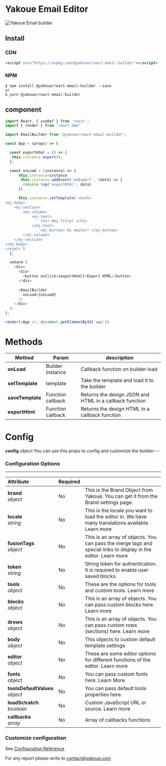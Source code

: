 # Yakoue Email Editor



![Yakoue Email builder](https://my-ykmail-bucket.s3.eu-west-3.amazonaws.com/icons/yakoue-reactjs2.png)

## Install

### CDN

```html
<script src="https://unpkg.com/@yakoue/react-email-builder"></script>
```

### NPM

```
$ npm install @yakoue/react-email-builder --save
or
$ yarn @yakoue/react-email-builder

```

## component

```js
import React, { useRef } from 'react';
import { render } from 'react-dom'

import EmailBuilder from '@yakoue/react-email-builder';

const App = (props) => {

  const exportHtml = () => {
   this.instance.export();
  };

  const onLoad = (instance) => {
      this.instance=instance
       this.instance.addEvent('onExport', (data) => {
        console.log('exportHtml', data)
      })

      this.instance.setTemplate(`<mjml> 
<mj-body> 
    <mj-section> 
        <mj-column> 
            <mj-text>
                <h1> Hey Title! </h1> 
            </mj-text>
                <mj-button> Hi nestor! </mj-button>
        </mj-column>
    </mj-section>  
</mj-body> 
</mjml>`)
  };

  return (
    <div>
      <div>
        <button onClick={exportHtml}>Export HTML</button>
      </div>
      
      <EmailBuilder
        onLoad={onLoad}
      />
    </div>
  );
};

render(<App />, document.getElementById('app'))
```
# Methods

| Method  | Param  | description |
| -------------------------|------------------------|----------------------------|
| **onLoad**   | Builder Instance | Callback function on builder load |
| **setTemplate** | template | Take the template and load it to the builder |
| **saveTemplate** | Function callback | Returns the design JSON  and HTML in a callback function|
| **exportHtml**   | Function callback  | Returns the design HTML in a callback function |

# Config

**config** _object_ You can use this props to config and customize the builder---

### Configuration Options
---
| Attribute                           | Required |                                                                                                                 |
| :---------------------------------- | -------- | --------------------------------------------------------------------------------------------------------------- |
| **brand**<br/>_object_              | No       | This is the Brand Object from Yakoue. You can get it from the Brand settings page.                              |
| **locale**<br/>_string_             | No       | This is the locale you want to load the editor in. We have many translations available. Learn more              |
| **fusionTags**<br/> _object_        | No       | This is an array of objects. You can pass the merge tags and special links to display in the editor. Learn more |
| **token**<br/>_string_              | No       | String token for authentication. It is required to enable user saved blocks.                                    |
| **tools**<br/>_object_              | No       | These are the options for tools and custom tools. Learn more                                                    |
| **blocks**<br/>_object_             | No       | This is an array of objects. You can pass custom blocks here. Learn more                                        |
| **drows**<br/>_object_              | No       | This is an array of objects. You can pass custom rows (sections) here. Learn more                               |
| **body**<br/>_object_               | No       | This objects to custom default template settings                                                                |
| **editor** <br/>_object_            | No       | These are some editor options for different functions of the editor. Learn more                                 |
| **fonts** <br/>_object_             | No       | You can pass custom fonts here. Learn More                                                                      |
| **toolsDefaultValues**<br/>_object_ | No       | You can pass default tools properties here.                                                                     |
| **loadSctratch** <br/>_boolean_     | No       | Custom JavaScript URL or source. Learn more                                                                     |
| **callbacks** <br/>_array_          | No       | Array of callbacks functions                                                                                    |



### Customize configuration

See [Configuration Reference](https://docs.yakoue.com/plugins/).

For any report please write to contact@yakoue.com